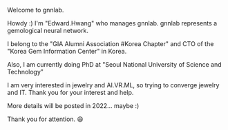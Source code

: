Welcome to gnnlab.

Howdy :) I'm "Edward.Hwang" who manages gnnlab.
gnnlab represents a gemological neural network.

I belong to the "GIA Alumni Association #Korea Chapter" and
CTO of the "Korea Gem Information Center" in Korea.

Also, I am currently doing PhD at "Seoul National University of Science and Technology"

I am very interested in jewelry and AI.VR.ML, so trying to converge jewelry and IT.
Thank you for your interest and help.

More details will be posted in 2022... maybe :)

Thank you for attention. 😄

